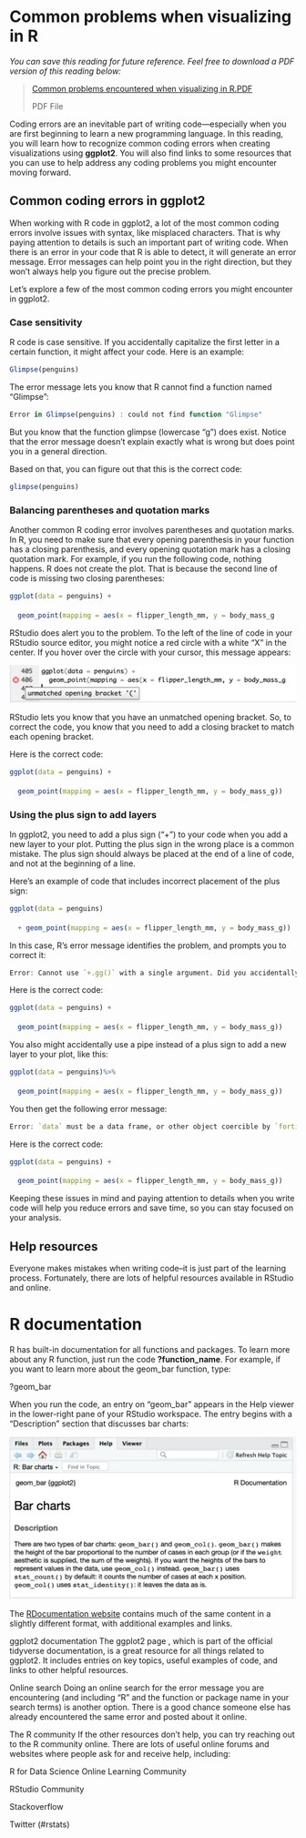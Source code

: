 # Common problems when visualizing in R    


*You can save this reading for future reference. Feel free to download a PDF version of this reading below:*

>  [Common problems encountered when visualizing in R.PDF](https://d3c33hcgiwev3.cloudfront.net/pALIn_4vSECCyJ_-L4hAJg_3c83255ab5004b1a99957907331217b0_Common-problems-encountered-when-visualizing-in-R.pdf?Expires=1687305600&Signature=dl~NY99xOGzOonimaXpnltWfJvlj8Nf6h00LtYE6ABOH5q8sgStn4nYWGwgsO3kisKH1VTwr7pG0Z0wSvlYENkp8gTjNS6qtYteo8qaLv2SoDxJ7pGHgKppwqHJVklE9mCuWfmDmesrdV5i7lZ8k7IXBW-YnKpFIKLrzwOKyA20_&Key-Pair-Id=APKAJLTNE6QMUY6HBC5A)
> 
>  PDF File

Coding errors are an inevitable part of writing code—especially when you are first beginning to learn a new programming language. In this reading, you will learn how to recognize common coding errors when creating visualizations using **ggplot2**. You will also find links to some resources that you can use to help address any coding problems you might encounter moving forward. 

## Common coding errors in ggplot2    


When working with R code in ggplot2, a lot of the most common coding errors involve issues with syntax, like misplaced characters. That is why paying attention to details is such an important part of writing code. When there is an error in your code that R is able to detect, it will generate an error message. Error messages can help point you in the right direction, but they won’t always help you figure out the precise problem.

Let’s explore a few of the most common coding errors you might encounter in ggplot2.

### Case sensitivity     


R code is case sensitive. If you accidentally capitalize the first letter in a certain function, it might affect your code. Here is an example: 
```r
Glimpse(penguins)
```


The error message lets you know that R cannot find a function named “Glimpse”:
```r
Error in Glimpse(penguins) : could not find function "Glimpse"
```


But you know that the function glimpse (lowercase “g”) does exist. Notice that the error message doesn’t explain exactly what is wrong but does point you in a general direction. 

Based on that, you can figure out that this is the correct code: 
```r
glimpse(penguins) 
```


### Balancing parentheses and quotation marks     


Another common R coding error involves parentheses and quotation marks. In R, you need to make sure that every opening parenthesis in your function has a closing parenthesis, and every opening quotation mark has a closing quotation mark. For example, if you run the following code, nothing happens. R does not create the plot. That is because the second line of code is missing two closing parentheses: 
```r
ggplot(data = penguins) + 

  geom_point(mapping = aes(x = flipper_length_mm, y = body_mass_g
```


RStudio does alert you to the problem. To the left of the line of code in your RStudio source  editor, you might notice a red circle with a white “X” in the center. If you hover over the circle with your cursor, this message appears: 

![alt text](https://github.com/paulohl/Data_Analysis_R_Programming/blob/main/img/Screen-Shot-26.png)    


RStudio lets you know that you have an unmatched opening bracket. So, to correct the code, you know that you need to add a closing bracket to match each opening bracket. 

Here is the correct code: 
```r
ggplot(data = penguins) + 

  geom_point(mapping = aes(x = flipper_length_mm, y = body_mass_g))
```


### Using the plus sign to add layers    


In ggplot2, you need to add a plus sign (“+”) to your code when you add a new layer to your plot. Putting the plus sign in the wrong place is a common mistake. The plus sign should always be placed at the end of a line of code, and not at the beginning of a line.

Here’s an example of code that includes incorrect placement of the plus sign:
```r
ggplot(data = penguins) 

  + geom_point(mapping = aes(x = flipper_length_mm, y = body_mass_g))
```


In this case, R’s error message identifies the problem, and prompts you to correct it: 
```r
Error: Cannot use `+.gg()` with a single argument. Did you accidentally put + on a new line? 
```


Here is the correct code: 
```r
ggplot(data = penguins) + 

  geom_point(mapping = aes(x = flipper_length_mm, y = body_mass_g))
```


You also might accidentally use a pipe instead of a plus sign to add a new layer to your plot, like this:
```r
ggplot(data = penguins)%>%   

  geom_point(mapping = aes(x = flipper_length_mm, y = body_mass_g))
```


You then get the following error message: 
```r
Error: `data` must be a data frame, or other object coercible by `fortify()`, not an S3 object with class gg/ggplot
```


Here is the correct code: 
```r
ggplot(data = penguins) + 

  geom_point(mapping = aes(x = flipper_length_mm, y = body_mass_g))
```


Keeping these issues in mind and paying attention to details when you write code will help you reduce errors and save time, so you can stay focused on your analysis. 

## Help resources
Everyone makes mistakes when writing code–it is just part of the learning process. Fortunately, there are lots of helpful resources available in RStudio and online. 

# R documentation
R has built-in documentation for all functions and packages. To learn more about any R function, just run the code **?function_name**. For example, if you want to learn more about the geom_bar function, type:

?geom_bar

When you run the code, an entry on “geom_bar” appears in the Help viewer in the lower-right pane of your RStudio workspace. The entry begins with a “Description” section that discusses bar charts: 

![alt text](https://github.com/paulohl/Data_Analysis_R_Programming/blob/main/img/Screen-Shot-27.png)    


The 
[RDocumentation website](https://www.rdocumentation.org/)
 contains much of the same content in a slightly different format, with additional examples and links.

ggplot2 documentation
The 
ggplot2 page
, which is part of the official tidyverse documentation, is a great resource for all things related to ggplot2. It includes entries on key topics, useful examples of code, and links to other helpful resources. 

Online search
Doing an online search for the error message you are encountering (and including “R” and the function or package name in your search terms) is another option. There is a good chance someone else has already encountered the same error and posted about it online. 

The R community
If the other resources don’t help, you can try reaching out to the R community online. There are lots of useful online forums and websites where people ask for and receive help, including:

R for Data Science Online Learning Community

RStudio Community

Stackoverflow

Twitter (#rstats)
